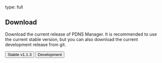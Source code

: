 type: full

## Download

Download the current release of PDNS Manager. It is recommended to use 
the current stable version, but you can also download the current 
development release from git.

[<button class="btn btn-success">Stable v1.1.3</button>](files/pdns-manager-1.1.3.tar.gz)
[<button class="btn btn-danger">Development</button>](https://github.com/loewexy/pdns-manager/archive/master.zip)
